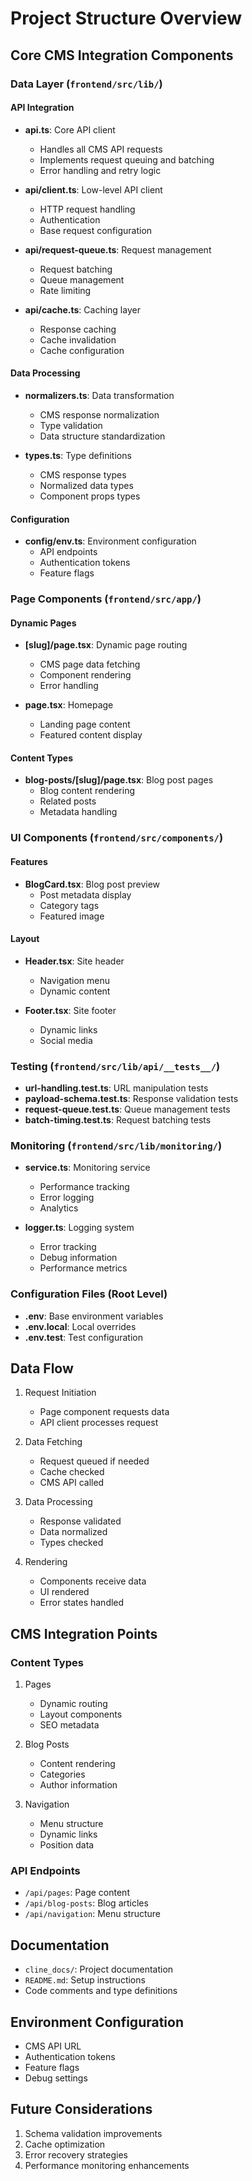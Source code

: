 # Project Structure Overview

## Core CMS Integration Components

### Data Layer (`frontend/src/lib/`)

#### API Integration
- **api.ts**: Core API client
  - Handles all CMS API requests
  - Implements request queuing and batching
  - Error handling and retry logic

- **api/client.ts**: Low-level API client
  - HTTP request handling
  - Authentication
  - Base request configuration

- **api/request-queue.ts**: Request management
  - Request batching
  - Queue management
  - Rate limiting

- **api/cache.ts**: Caching layer
  - Response caching
  - Cache invalidation
  - Cache configuration

#### Data Processing
- **normalizers.ts**: Data transformation
  - CMS response normalization
  - Type validation
  - Data structure standardization

- **types.ts**: Type definitions
  - CMS response types
  - Normalized data types
  - Component props types

#### Configuration
- **config/env.ts**: Environment configuration
  - API endpoints
  - Authentication tokens
  - Feature flags

### Page Components (`frontend/src/app/`)

#### Dynamic Pages
- **[slug]/page.tsx**: Dynamic page routing
  - CMS page data fetching
  - Component rendering
  - Error handling

- **page.tsx**: Homepage
  - Landing page content
  - Featured content display

#### Content Types
- **blog-posts/[slug]/page.tsx**: Blog post pages
  - Blog content rendering
  - Related posts
  - Metadata handling

### UI Components (`frontend/src/components/`)

#### Features
- **BlogCard.tsx**: Blog post preview
  - Post metadata display
  - Category tags
  - Featured image

#### Layout
- **Header.tsx**: Site header
  - Navigation menu
  - Dynamic content

- **Footer.tsx**: Site footer
  - Dynamic links
  - Social media

### Testing (`frontend/src/lib/api/__tests__/`)
- **url-handling.test.ts**: URL manipulation tests
- **payload-schema.test.ts**: Response validation tests
- **request-queue.test.ts**: Queue management tests
- **batch-timing.test.ts**: Request batching tests

### Monitoring (`frontend/src/lib/monitoring/`)
- **service.ts**: Monitoring service
  - Performance tracking
  - Error logging
  - Analytics

- **logger.ts**: Logging system
  - Error tracking
  - Debug information
  - Performance metrics

### Configuration Files (Root Level)
- **.env**: Base environment variables
- **.env.local**: Local overrides
- **.env.test**: Test configuration

## Data Flow

1. Request Initiation
   - Page component requests data
   - API client processes request

2. Data Fetching
   - Request queued if needed
   - Cache checked
   - CMS API called

3. Data Processing
   - Response validated
   - Data normalized
   - Types checked

4. Rendering
   - Components receive data
   - UI rendered
   - Error states handled

## CMS Integration Points

### Content Types
1. Pages
   - Dynamic routing
   - Layout components
   - SEO metadata

2. Blog Posts
   - Content rendering
   - Categories
   - Author information

3. Navigation
   - Menu structure
   - Dynamic links
   - Position data

### API Endpoints
- `/api/pages`: Page content
- `/api/blog-posts`: Blog articles
- `/api/navigation`: Menu structure

## Documentation
- `cline_docs/`: Project documentation
- `README.md`: Setup instructions
- Code comments and type definitions

## Environment Configuration
- CMS API URL
- Authentication tokens
- Feature flags
- Debug settings

## Future Considerations
1. Schema validation improvements
2. Cache optimization
3. Error recovery strategies
4. Performance monitoring enhancements
